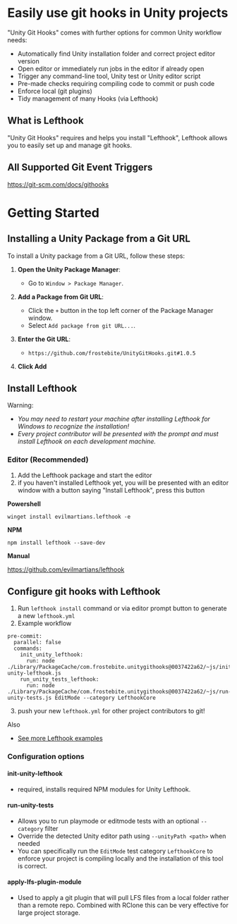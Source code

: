 # Easily use git hooks in Unity projects

"Unity Git Hooks" comes with further options for common Unity workflow needs:
- Automatically find Unity installation folder and correct project editor version
- Open editor or immediately run jobs in the editor if already open
- Trigger any command-line tool, Unity test or Unity editor script
- Pre-made checks requiring compiling code to commit or push code
- Enforce local (git plugins)
- Tidy management of many Hooks (via Lefthook)

## What is Lefthook
"Unity Git Hooks" requires and helps you install "Lefthook", Lefthook allows you to easily set up and manage git hooks.

## All Supported Git Event Triggers
https://git-scm.com/docs/githooks

# Getting Started

## Installing a Unity Package from a Git URL

To install a Unity package from a Git URL, follow these steps:

1. **Open the Unity Package Manager**:
   - Go to `Window > Package Manager`.

2. **Add a Package from Git URL**:
   - Click the `+` button in the top left corner of the Package Manager window.
   - Select `Add package from git URL...`.

3. **Enter the Git URL**:
   - ```
     https://github.com/frostebite/UnityGitHooks.git#1.0.5
     ```

4. **Click Add**
  
## Install Lefthook

Warning:
- _You may need to restart your machine after installing Lefthook for Windows to recognize the installation!_
- _Every project contributor will be presented with the prompt and must install Lefthook on each development machine._

### Editor (Recommended)

1) Add the Lefthook package and start the editor
2) if you haven't installed Lefthook yet, you will be presented with an editor window with a button saying "Install Lefthook", press this button

__Powershell__
```
winget install evilmartians.lefthook -e
```
__NPM__
```
npm install lefthook --save-dev
```
__Manual__

https://github.com/evilmartians/lefthook

## Configure git hooks with Lefthook

1) Run ```lefthook install``` command or via editor prompt button to generate a new `lefthook.yml`
2) Example workflow
  ```
  pre-commit:
    parallel: false
    commands:
      init_unity_lefthook:
        run: node ./Library/PackageCache/com.frostebite.unitygithooks@0037422a62/~js/init-unity-lefthook.js
      run_unity_tests_lefthook:
        run: node ./Library/PackageCache/com.frostebite.unitygithooks@0037422a62/~js/run-unity-tests.js EditMode --category LefthookCore
  ```
3) push your new `lefthook.yml` for other project contributors to git!

Also
- [See more Lefthook examples](https://github.com/evilmartians/lefthook?tab=readme-ov-file#why-lefthook)

### Configuration options

#### init-unity-lefthook
- required, installs required NPM modules for Unity Lefthook.

#### run-unity-tests
- Allows you to run playmode or editmode tests with an optional `--category` filter
- Override the detected Unity editor path using `--unityPath <path>` when needed
- You can specifically run the `EditMode` test category `LefthookCore` to enforce your project is compiling locally and the installation of this tool is correct.

#### apply-lfs-plugin-module
- Used to apply a git plugin that will pull LFS files from a local folder rather than a remote repo. Combined with RClone this can be very effective for large project storage.


